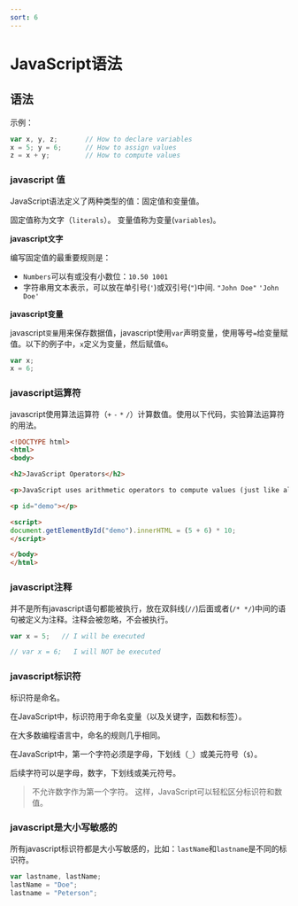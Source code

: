 ```yaml
---
sort: 6
---
```


# JavaScript语法

## 语法

示例：

```javascript
var x, y, z;       // How to declare variables
x = 5; y = 6;      // How to assign values
z = x + y;         // How to compute values
```

### javascript 值

JavaScript语法定义了两种类型的值：固定值和变量值。

固定值称为文字（`literals`）。 变量值称为变量(`variables`)。

**javascript文字**

编写固定值的最重要规则是：

- `Numbers`可以有或没有小数位：`10.50 1001`
- 字符串用文本表示，可以放在单引号(`'`)或双引号(`"`)中间. `"John Doe"` `'John Doe'`


**javascript变量**

javascript`变量`用来保存数据值，javascript使用`var`声明变量，使用等号`=`给变量赋值。以下的例子中，`x`定义为变量，然后赋值`6`。

```javascript
var x;
x = 6;
```

### javascript运算符

javascript使用算法运算符（`+` `-` `*` `/`）计算数值。使用以下代码，实验算法运算符的用法。

```html
<!DOCTYPE html>
<html>
<body>

<h2>JavaScript Operators</h2>

<p>JavaScript uses arithmetic operators to compute values (just like algebra).</p>

<p id="demo"></p>

<script>
document.getElementById("demo").innerHTML = (5 + 6) * 10;
</script>

</body>
</html>
```

### javascript注释

并不是所有javascript语句都能被执行，放在双斜线(`//`)后面或者(`/* */`)中间的语句被定义为注释。注释会被忽略，不会被执行。

```javascript
var x = 5;   // I will be executed

// var x = 6;   I will NOT be executed
```

### javascript标识符

标识符是命名。

在JavaScript中，标识符用于命名变量（以及关键字，函数和标签）。

在大多数编程语言中，命名的规则几乎相同。

在JavaScript中，第一个字符必须是字母，下划线（`_`）或美元符号（`$`）。

后续字符可以是字母，数字，下划线或美元符号。


> 不允许数字作为第一个字符。
> 这样，JavaScript可以轻松区分标识符和数值。

### javascript是大小写敏感的

所有javascript标识符都是大小写敏感的，比如：`lastName`和`lastname`是不同的标识符。

```javascript
var lastname, lastName;
lastName = "Doe";
lastname = "Peterson";
```




